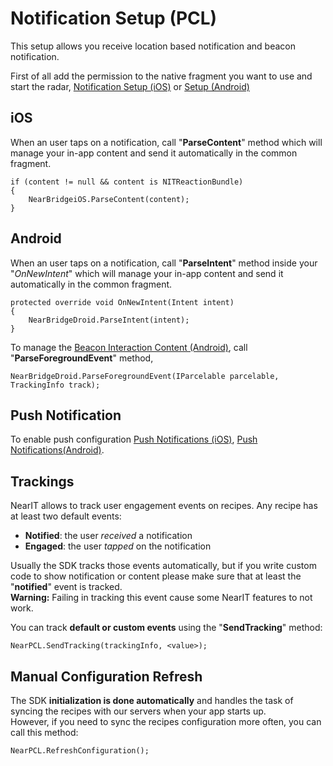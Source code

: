 # Notification Setup (PCL) #

This setup allows you receive location based notification and beacon notification.

First of all add the permission to the native fragment you want to use and start the radar, [Notification Setup (iOS)](../ios/setup-notifications.md) or [Setup (Android)](../android/location-based-notifications.md)<br>

## iOS ##

When an user taps on a notification, call "**ParseContent**" method which will manage your in-app content and send it automatically in the common fragment.
```
if (content != null && content is NITReactionBundle)
{
    NearBridgeiOS.ParseContent(content);
}
```

## Android ##

When an user taps on a notification, call "**ParseIntent**" method inside your "*OnNewIntent*" which will manage your in-app content and send it automatically in the common fragment.
```
protected override void OnNewIntent(Intent intent)
{
    NearBridgeDroid.ParseIntent(intent);
}
```

To manage the [Beacon Interaction Content (Android)](../android/in-app-content.md), call "**ParseForegroundEvent**" method,
```
NearBridgeDroid.ParseForegroundEvent(IParcelable parcelable, TrackingInfo track);
```
## Push Notification ##

To enable push configuration [Push Notifications (iOS)](../ios/push-notifications.md), [Push Notifications(Android)](../android/push-notifications.md).

## Trackings ##
NearIT allows to track user engagement events on recipes. Any recipe has at least two default events:

- **Notified**: the user *received* a notification
- **Engaged**: the user *tapped* on the notification

Usually the SDK tracks those events automatically, but if you write custom code to show notification or content please make sure that at least the "**notified**" event is tracked.
<br>**Warning:** Failing in tracking this event cause some NearIT features to not work.


You can track **default or custom events** using the "**SendTracking**" method:
```
NearPCL.SendTracking(trackingInfo, <value>);
```
## Manual Configuration Refresh ##

The SDK **initialization is done automatically** and handles the task of syncing the recipes with our servers when your app starts up.
<br>However, if you need to sync the recipes configuration more often, you can call this method:

```
NearPCL.RefreshConfiguration();
```
